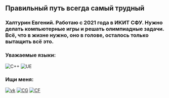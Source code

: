<!--**ekhalturin-ki15/ekhalturin-ki15** is a ✨ _special_ ✨ repository because its `README.md` (this file) appears on your GitHub profile.-->

## Правильный путь всегда самый трудный

### Халтурин Евгений. Работаю с 2021 года в ИКИТ СФУ. Нужно делать компьютерные игры и решать олимпиадные задачи. Всё, что в жизне нужно, оно в голове, осталось только вытащить всё это.

### Уважаемые языки:
![C++](https://img.shields.io/badge/-CPP-4D1414?style=for-the-badge&logo=C%2b%2b&logoColor=6296CC)
![UE](https://img.shields.io/badge/-UE-4D1414?style=for-the-badge&logo=unrealengine&logoColor=6296CC)

### Ищи меня:
[![vk](https://img.shields.io/badge/-VK-4D1414?style=for-the-badge&logo=Vk&logoColor=6296CC)](https://vk.com/redimer)
[![CG](https://img.shields.io/badge/-CD-4D1414?style=for-the-badge&logo=codingame&logoColor=6296CC)](https://www.codingame.com/profile/a43af7de1b3ddfe759a8409c73fa4cd85688043)
[![CF](https://img.shields.io/badge/-CF-4D1414?style=for-the-badge&logo=codeforces&logoColor=6296CC)](https://codeforces.com/profile/redimer)

<!--
- 🔭 I’m currently working on ...
- 🌱 I’m currently learning ...
- 👯 I’m looking to collaborate on ...
- 🤔 I’m looking for help with ...
- 💬 Ask me about ...
- 📫 How to reach me: ...
- 😄 Pronouns: ...
- ⚡ Fun fact: ...
-->
